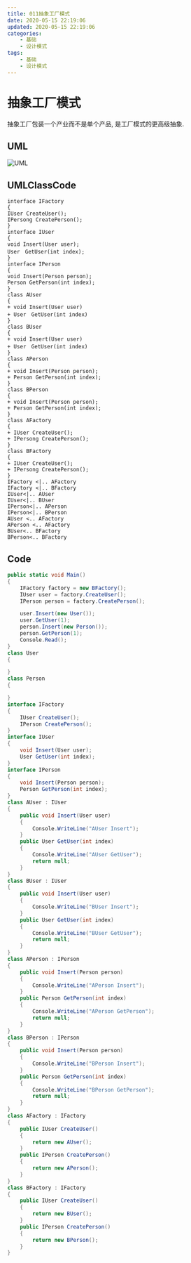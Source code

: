 ```yaml
---
title: 011抽象工厂模式
date: 2020-05-15 22:19:06
updated: 2020-05-15 22:19:06
categories:
	- 基础
	- 设计模式
tags: 
	- 基础
	- 设计模式
---
```


# 抽象工厂模式

抽象工厂包装一个产业而不是单个产品, 是工厂模式的更高级抽象.
<!--more-->
## UML

![UML](http://www.plantuml.com/plantuml/png/hPF1IiGm48RlVOevhXJs1Tp3DeAIcnSV8BIZ5DPKagmeAkox-Y9EPeQIXdKHxAMT-JF_bp-atSVaGZe-7vhH9moFhaUmjwvFKtXlFXhx4370JK2NC9URg-l6tcE8atzIMRgyy5Kms4Y0rsaSm7fgqePPHthGRAw_JwSxJ8mb8un-mBSQ8_GA92Ayy8iSsXDCgWhN7roCq6cY5ivdeeLVGyqGimQaavI2kN2i5lvqCBCkhjFRPzwv-s_XmXUWaVx5iEg6tUTsE-Ufv7aBnijahehUI2zecP1weHdLs0sxSaSTNug6-MK29IoqFVg1_geV)

## UMLClassCode

```
interface IFactory
{
IUser CreateUser();
IPersong CreatePerson();
}
interface IUser
{
void Insert(User user);
User　GetUser(int index);
}
interface IPerson
{
void Insert(Person person);
Person GetPerson(int index);
}
class AUser
{
+ void Insert(User user)
+ User　GetUser(int index)
}
class BUser
{
+ void Insert(User user)
+ User　GetUser(int index)
}
class APerson
{
+ void Insert(Person person);
+ Person GetPerson(int index);
}
class BPerson
{
+ void Insert(Person person);
+ Person GetPerson(int index);
}
class AFactory
{
+ IUser CreateUser();
+ IPersong CreatePerson();
}
class BFactory
{
+ IUser CreateUser();
+ IPersong CreatePerson();
}
IFactory <|.. AFactory
IFactory <|.. BFactory
IUser<|.. AUser
IUser<|.. BUser
IPerson<|.. APerson
IPerson<|.. BPerson
AUser <.. AFactory
APerson <.. AFactory
BUser<.. BFactory
BPerson<.. BFactory
```

## Code

```C#
public static void Main()
{
    IFactory factory = new BFactory();
    IUser user = factory.CreateUser();
    IPerson person = factory.CreatePerson();

    user.Insert(new User());
    user.GetUser(1);
    person.Insert(new Person());
    person.GetPerson(1);
    Console.Read();
}
class User
{

}
class Person
{

}
interface IFactory
{
    IUser CreateUser();
    IPerson CreatePerson();
}
interface IUser
{
    void Insert(User user);
    User GetUser(int index);
}
interface IPerson
{
    void Insert(Person person);
    Person GetPerson(int index);
}
class AUser : IUser
{
    public void Insert(User user)
    {
        Console.WriteLine("AUser Insert");
    }
    public User GetUser(int index)
    {
        Console.WriteLine("AUser GetUser");
        return null;
    }
}
class BUser : IUser
{
    public void Insert(User user)
    {
        Console.WriteLine("BUser Insert");
    }
    public User GetUser(int index)
    {
        Console.WriteLine("BUser GetUser");
        return null;
    }
}
class APerson : IPerson
{
    public void Insert(Person person)
    {
        Console.WriteLine("APerson Insert");
    }
    public Person GetPerson(int index)
    {
        Console.WriteLine("APerson GetPerson");
        return null;
    }
}
class BPerson : IPerson
{
    public void Insert(Person person)
    {
        Console.WriteLine("BPerson Insert");
    }
    public Person GetPerson(int index)
    {
        Console.WriteLine("BPerson GetPerson");
        return null;
    }
}
class AFactory : IFactory
{
    public IUser CreateUser()
    {
        return new AUser();
    }
    public IPerson CreatePerson()
    {
        return new APerson();
    }
}
class BFactory : IFactory
{
    public IUser CreateUser()
    {
        return new BUser();
    }
    public IPerson CreatePerson()
    {
        return new BPerson();
    }
}
```